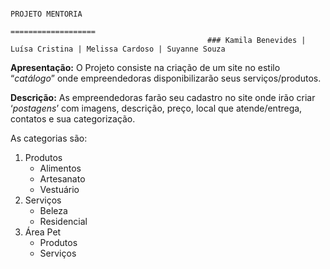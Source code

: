                                                                                PROJETO MENTORIA
                                                                              ===================
                                                ### Kamila Benevides | Luísa Cristina | Melissa Cardoso | Suyanne Souza
 
**Apresentação:** O Projeto consiste na criação de um site no estilo “*catálogo*” 
onde empreendedoras disponibilizarão seus serviços/produtos. 

**Descrição:** As empreendedoras farão seu cadastro no site onde irão criar 
‘*postagens*’ com imagens, descrição, preço, local que atende/entrega, contatos 
e sua categorização.

 As categorias são:
1. Produtos
      - Alimentos
      - Artesanato
      - Vestuário
2. Serviços
      - Beleza
      - Residencial
3. Área Pet
      - Produtos
      - Serviços
